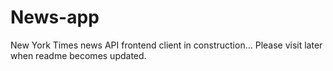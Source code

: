 # News-app
New York Times news API frontend client in construction...
Please visit later when readme becomes updated.
